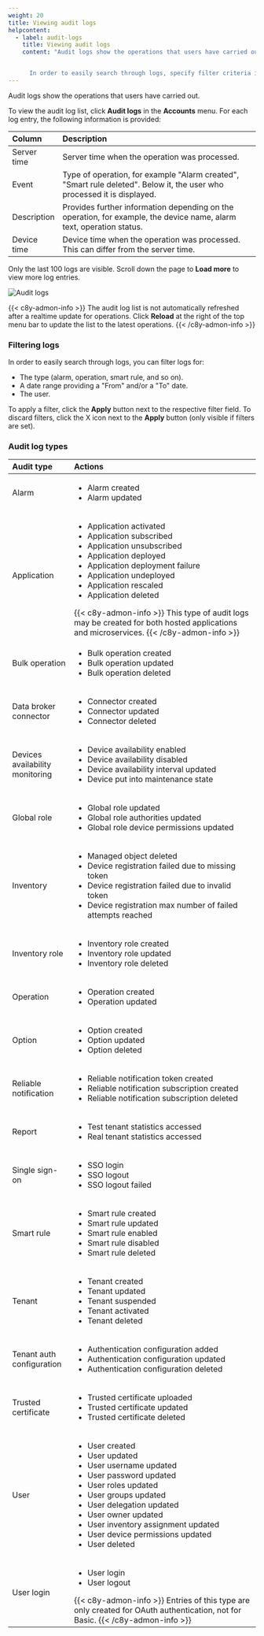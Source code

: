 ```yaml
---
weight: 20
title: Viewing audit logs
helpcontent:
  - label: audit-logs
    title: Viewing audit logs
    content: "Audit logs show the operations that users have carried out.


      In order to easily search through logs, specify filter criteria in the top bar for type, date range or user and apply them."
---
```


Audit logs show the operations that users have carried out.

To view the audit log list, click **Audit logs** in the **Accounts** menu. For each log entry, the following information is provided:

<table>
<colgroup>
<col style="width: 15%;">
<col style="width: 85%;">
</colgroup>
<thead>
<tr>
<th align="left">Column</th>
<th align="left">Description</th>
</tr>
</thead>

<tbody>
<tr>
<td align="left">Server time</td>
<td align="left">Server time when the operation was processed.</td>
</tr>

<tr>
<td align="left">Event</td>
<td align="left">Type of operation, for example "Alarm created", "Smart rule deleted". Below it, the user who processed it is displayed.</td>
</tr>

<tr>
<td align="left">Description</td>
<td align="left">Provides further information depending on the operation, for example, the device name, alarm text, operation status.</td>
</tr>

<tr>
<td align="left">Device time</td>
<td align="left">Device time when the operation was processed. This can differ from the server time.</td>
</tr>
</tbody>
</table>

Only the last 100 logs are visible. Scroll down the page to **Load more** to view more log entries.

![Audit logs](/images/users-guide/Administration/admin-audit-logs.png)

{{< c8y-admon-info >}}
The audit log list is not automatically refreshed after a realtime update for operations. Click **Reload** at the right of the top menu bar to update the list to the latest operations.
{{< /c8y-admon-info >}}

### Filtering logs

In order to easily search through logs, you can filter logs for:

 - The type (alarm, operation, smart rule, and so on).
 - A date range providing a "From" and/or a "To" date.
 - The user.

To apply a filter, click the **Apply** button next to the respective filter field. To discard filters, click the X icon next to the **Apply** button (only visible if filters are set).

### Audit log types

<table>
<colgroup>
<col style="width: 25%;">
<col style="width: 75%;">
</colgroup>

<thead>
<tr>
<th align="left">Audit type</th>
<th align="left">Actions</th>
</tr>
</thead>

<tbody>

<tr>
<td align="left">Alarm</td>
<td align="left"><ul>
<li>Alarm created</li>
<li>Alarm updated</li>
</ul></td>
</tr>

<tr>
<td align="left">Application</td>
<td align="left"><ul>
<li>Application activated</li>
<li>Application subscribed</li>
<li>Application unsubscribed</li>
<li>Application deployed</li>
<li>Application deployment failure</li>
<li>Application undeployed</li>
<li>Application rescaled</li>
<li>Application deleted</li>
</ul>
{{< c8y-admon-info >}}
This type of audit logs may be created for both hosted applications and microservices.
{{< /c8y-admon-info >}}
</td>
</tr>

<tr>
<td align="left">Bulk operation</td>
<td align="left"><ul>
<li>Bulk operation created</li>
<li>Bulk operation updated</li>
<li>Bulk operation deleted</li>
</ul></td>
</tr>

<tr>
<td align="left">Data broker connector</td>
<td align="left"><ul>
<li>Connector created</li>
<li>Connector updated</li>
<li>Connector deleted</li>
</ul></td>
</tr>

<tr>
<td align="left">Devices availability monitoring</td>
<td align="left"><ul>
<li>Device availability enabled</li>
<li>Device availability disabled</li>
<li>Device availability interval updated</li>
<li>Device put into maintenance state</li>
</ul></td>
</tr>

<tr>
<td align="left">Global role</td>
<td align="left"><ul>
<li>Global role updated</li>
<li>Global role authorities updated</li>
<li>Global role device permissions updated</li>
</ul></td>
</tr>

<tr>
<td align="left">Inventory</td>
<td align="left"><ul>
<li>Managed object deleted</li>
<li>Device registration failed due to missing token</li>
<li>Device registration failed due to invalid token</li>
<li>Device registration max number of failed attempts reached</li>
</ul></td>
</tr>

<tr>
<td align="left">Inventory role</td>
<td align="left"><ul>
<li>Inventory role created</li>
<li>Inventory role updated</li>
<li>Inventory role deleted</li>
</ul></td>
</tr>

<tr>
<td align="left">Operation</td>
<td align="left"><ul>
<li>Operation created</li>
<li>Operation updated</li>
</ul></td>
</tr>

<tr>
<td align="left">Option</td>
<td align="left"><ul>
<li>Option created</li>
<li>Option updated</li>
<li>Option deleted</li>
</ul></td>
</tr>

<tr>
<td align="left">Reliable notification</td>
<td align="left"><ul>
<li>Reliable notification token created</li>
<li>Reliable notification subscription created</li>
<li>Reliable notification subscription deleted</li>
</ul></td>
</tr>

<tr>
<td align="left">Report</td>
<td align="left"><ul>
<li>Test tenant statistics accessed</li>
<li>Real tenant statistics accessed</li>
</ul></td>
</tr>

<tr>
<td align="left">Single sign-on</td>
<td align="left"><ul>
<li>SSO login</li>
<li>SSO logout</li>
<li>SSO logout failed</li>
</ul></td>
</tr>

<tr>
<td align="left">Smart rule</td>
<td align="left"><ul>
<li>Smart rule created</li>
<li>Smart rule updated</li>
<li>Smart rule enabled</li>
<li>Smart rule disabled</li>
<li>Smart rule deleted</li>
</ul></td>
</tr>

<tr>
<td align="left">Tenant</td>
<td align="left"><ul>
<li>Tenant created</li>
<li>Tenant updated</li>
<li>Tenant suspended</li>
<li>Tenant activated</li>
<li>Tenant deleted</li>
</ul></td>
</tr>

<tr>
<td align="left">Tenant auth configuration</td>
<td align="left"><ul>
<li>Authentication configuration added</li>
<li>Authentication configuration updated</li>
<li>Authentication configuration deleted</li>
</ul></td>
</tr>

<tr>
<td align="left">Trusted certificate</td>
<td align="left"><ul>
<li>Trusted certificate uploaded</li>
<li>Trusted certificate updated</li>
<li>Trusted certificate deleted</li>
</ul></td>
</tr>

<tr>
<td align="left">User</td>
<td align="left"><ul>
<li>User created</li>
<li>User updated</li>
<li>User username updated</li>
<li>User password updated</li>
<li>User roles updated</li>
<li>User groups updated</li>
<li>User delegation updated</li>
<li>User owner updated</li>
<li>User inventory assignment updated</li>
<li>User device permissions updated</li>
<li>User deleted</li>
</ul></td>
</tr>

<tr>
<td align="left">User login</td>
<td align="left"><ul>
<li>User login</li>
<li>User logout</li>
</ul>
{{< c8y-admon-info >}}
Entries of this type are only created for OAuth authentication, not for Basic.
{{< /c8y-admon-info >}}
</td>
</tr>

</tbody>
</table>
